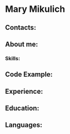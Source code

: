 # Mary Mikulich

## Contacts:
## About me:   
### Skills:
## Code Example:
## Experience:
## Education:
## Languages:
